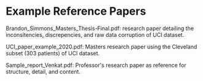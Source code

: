 # Example Reference Papers

Brandon_Simmons_Masters_Thesis-Final.pdf: research paper detailing the inconsitencies, discrepencies, and raw data corruption of UCI dataset.

UCI_paper_example_2020.pdf: Masters research paper using the Cleveland subset (303 patients) of UCI dataset.

Sample_report_Venkat.pdf: Professor's research paper as reference for structure, detail, and content.


